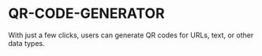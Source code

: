 # QR-CODE-GENERATOR
With just a few clicks, users can generate QR codes for URLs, text, or other data types.
